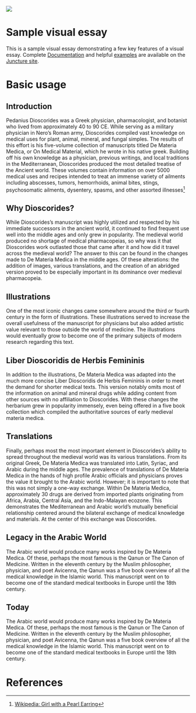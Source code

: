 <a href="https://juncture-digital.org"><img src="https://juncture-digital.org/images/ve-button.png"></a>

<param ve-config 
       title="Dioscorides and De Materia Medica in the Middle Ages" 
       banner="https://iiif.juncture-digital.org/banner/?url=https://upload.wikimedia.org/wikipedia/commons/f/f7/NaplesDioscuridesMandrake.jpg" 
       layout="vertical">
<!-- Entities discussed throughout the essay are typically defined before the essay text and
     are thus available in all text.  Entity identifiers (QIDs) can be found in either
     Wikipedia or Wikidata (https://www.wikidata.org)> -->
<param ve-entity eid="Q185372"> <!-- Girl with a Pearl Earring painting -->
<param ve-entity eid="Q41264"> <!-- Johannes Vermeer -->
<param ve-entity eid="Q221092"> <!-- Mauritshuis -->
<param ve-entity eid="Q36600"> <!-- The Hague -->

# Sample visual essay

This is a sample visual essay demonstrating a few key features of a visual essay.  Complete [Documentation](https://juncture-digital.org/docs) and helpful [examples](https://juncture-digital.org/examples) are available on the [Juncture site](https://juncture-digital.org).
<param ve-image 
       manifest="https://upload.wikimedia.org/wikipedia/commons/4/46/Dioscorides_CIPC0105.jpg">

# Basic usage

## Introduction

Pedanius Dioscorides was a Greek physician, pharmacologist, and botanist who lived from approximately 40 to 90 CE. While serving as a military physician in Nero’s Roman army, Dioscorides compiled vast knowledge on medical uses for plant, animal, mineral, and fungal simples. The results of this effort is his five-volume collection of manuscripts titled De Materia Medica, or On Medical Material, which he wrote in his native greek. Building off his own knowledge as a physician, previous writings, and local traditions in the Mediterranean, Dioscorides produced the most detailed treatise of the Ancient world. These volumes contain information on over 5000 medical uses and recipes intended to treat an immense variety of ailments including abscesses, tumors, hemorrhoids, animal bites, stings, psychosomatic ailments, dysentery, spasms, and other assorted illnesses[^1]
<param ve-image 
       label="Dioscorides"  
       license="public domain" 
       url="https://upload.wikimedia.org/wikipedia/commons/4/46/Dioscorides_CIPC0105.jpg">

## Why Dioscorides?

While Dioscorides’s  manuscript was highly utilized and respected by his immediate successors in the ancient world, it continued to find frequent use well into the middle ages and only grew in popularity. The medieval world produced no shortage of medical pharmacopeias, so why was it that Dioscorides work outlasted those that came after it and how did it travel across the medieval world? The answer to this can be found in the changes made to De Materia Medica in the middle ages. Of these alterations: the addition of images, various translations, and the creation of an abridged version proved to be especially important in its dominance over medieval pharmacopeia. 
<param ve-map center="Q220" zoom="10">

## Illustrations

One of the most iconic changes came somewhere around the third or fourth century in the form of illustrations. These illustrations served to increase the overall usefulness of the manuscript for physicians but also added artistic value relevant to those outside the world of medicine. The illustrations would eventually grow to become one of the primary subjects of modern research regarding this text.
<param ve-image 
       label="Illustration from Arabic Translation"   
       license="public domain" 
       url="https://upload.wikimedia.org/wikipedia/commons/1/1e/Illuminated_single_leaf%2C_Two_doctors_preparing_medicine%2C_Walters_Art_Museum_Ms._W.675a.jpg">

## Liber Dioscoridis de Herbis Femininis

In addition to the illustrations, De Materia Medica was adapted into the much more concise Liber Dioscoridis de Herbis Femininis in order to meet the demand for shorter medical texts. This version notably omits most of the information on animal and mineral drugs while adding content from other sources with no affiliation to Dioscorides. With these changes the herbarium grew in popularity immensely, even being offered in a five book collection which compiled the authoritative sources of early medieval materia medica.

## Translations

Finally, perhaps most the most important element in Dioscorides’s ability to spread throughout the medieval world was its various translations. From its original Greek, De Materia Medica was translated into Latin, Syriac, and Arabic during the middle ages. The prevalence of translations of  De Materia Medica in the hands of high profile Arabic officials and physicians proves the value it brought to the Arabic world. However; it is important to note that this was not simply a one-way exchange. Within De Materia Medica, approximately 30 drugs are derived from imported plants originating from Africa, Arabia, Central Asia, and the Indo-Malayan ecozone. This demonstrates the Mediterranean and Arabic world’s mutually beneficial relationship centered around the bilateral exchange of medical knowledge and materials. At the center of this exchange was Dioscorides.

## Legacy in the Arabic World

The Arabic world would produce many works inspired by De Materia Medica. Of these, perhaps the most famous is the Qanun or The Canon of Medicine. Written in the eleventh century by the Muslim philosopher, physician, and poet Avicenna, the Qanun was a five book overview of all the medical knowledge in the Islamic world. This manuscript went on to become one of the standard medical textbooks in Europe until the 18th century.

## Today

The Arabic world would produce many works inspired by De Materia Medica. Of these, perhaps the most famous is the Qanun or The Canon of Medicine. Written in the eleventh century by the Muslim philosopher, physician, and poet Avicenna, the Qanun was a five book overview of all the medical knowledge in the Islamic world. This manuscript went on to become one of the standard medical textbooks in Europe until the 18th century.

# References

[^1]: [Wikipedia: Girl with a Pearl Earring](https://en.wikipedia.org/wiki/Girl_with_a_Pearl_Earring)
